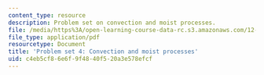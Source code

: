 ```yaml
---
content_type: resource
description: Problem set on convection and moist processes.
file: /media/https%3A/open-learning-course-data-rc.s3.amazonaws.com/12-003-atmosphere-ocean-and-climate-dynamics-fall-2008/c4eb5cf86e6f9f4840f520a3e578efcf_homework4.pdf
file_type: application/pdf
resourcetype: Document
title: 'Problem set 4: Convection and moist processes'
uid: c4eb5cf8-6e6f-9f48-40f5-20a3e578efcf
---
```

